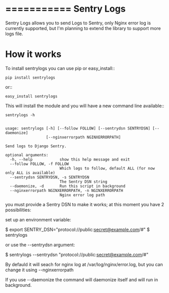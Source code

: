 ===========
Sentry Logs
===========

Sentry Logs allows you to send Logs to Sentry, only Nginx error log is currently supported,
but I'm planning to extend the library to support more logs file.


How it works
============

To install sentrylogs you can use pip or easy_install::

    pip install sentrylogs

or::

    easy_install sentrylogs

This will install the module and you will have a new command line available::

    sentrylogs -h


    usage: sentrylogs [-h] [--follow FOLLOW] [--sentrydsn SENTRYDSN] [--daemonize]
                      [--nginxerrorpath NGINXERRORPATH]

    Send logs to Django Sentry.

    optional arguments:
      -h, --help            show this help message and exit
      --follow FOLLOW, -f FOLLOW
                            Which logs to follow, default ALL (for now only ALL is available)
      --sentrydsn SENTRYDSN, -s SENTRYDSN
                            The Sentry DSN string
      --daemonize, -d       Run this script in background
      --nginxerrorpath NGINXERRORPATH, -n NGINXERRORPATH
                            Nginx error log path


you must provide a Sentry DSN to make it works; at this moment you have 2 possibilities:

set up an environment variable:

$ export SENTRY_DSN="protocol://public:secret@example.com/#"
$ sentrylogs

or use the --sentrydsn argument:

$ sentrylogs --sentrydsn "protocol://public:secret@example.com/#"

By defauld it will seach for nginx log at /var/log/nginx/error.log, but you can change it using --nginxerrorpath

If you use --daemonize the command will daemonize itself and will run in background.






